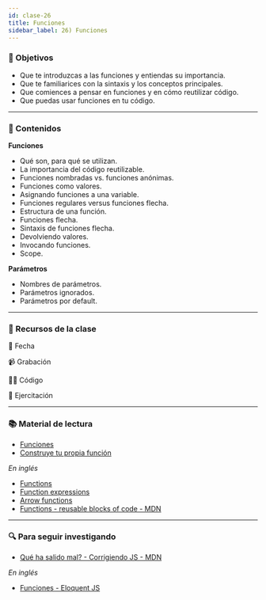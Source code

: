 ```yaml
---
id: clase-26
title: Funciones
sidebar_label: 26) Funciones
---
```


### 🏁 Objetivos

- Que te introduzcas a las funciones y entiendas su importancia.
- Que te familiarices con la sintaxis y los conceptos principales.
- Que comiences a pensar en funciones y en cómo reutilizar código.
- Que puedas usar funciones en tu código.

---

### 📝 Contenidos

**Funciones**

- Qué son, para qué se utilizan.
- La importancia del código reutilizable.
- Funciones nombradas vs. funciones anónimas.
- Funciones como valores.
- Asignando funciones a una variable.
- Funciones regulares versus funciones flecha.
- Estructura de una función.
- Funciones flecha.
- Sintaxis de funciones flecha.
- Devolviendo valores.
- Invocando funciones.
- Scope.

**Parámetros**

- Nombres de parámetros.
- Parámetros ignorados.
- Parámetros por default.

---

### 🚀 Recursos de la clase

📆 Fecha

📹 Grabación

👩‍💻 Código

💪 Ejercitación

---

### 📚 Material de lectura

- [Funciones](https://frontend.adaitw.org/docs/js/js06)
- [Construye tu propia función](https://developer.mozilla.org/es/docs/Learn/JavaScript/Building_blocks/Construyendo_tu_propia_funcion)

_En inglés_

- [Functions](https://javascript.info/function-basics)
- [Function expressions](https://javascript.info/function-expressions)
- [Arrow functions](https://javascript.info/arrow-functions-basics)
- [Functions - reusable blocks of code - MDN](https://developer.mozilla.org/en-US/docs/Learn/JavaScript/Building_blocks/Functions)

---

### 🔍 Para seguir investigando

- [Qué ha salido mal? - Corrigiendo JS - MDN](https://developer.mozilla.org/es/docs/Learn/JavaScript/First_steps/What_went_wrong)

_En inglés_

- [Funciones - Eloquent JS](https://eloquentjavascript.net/03_functions.html)
